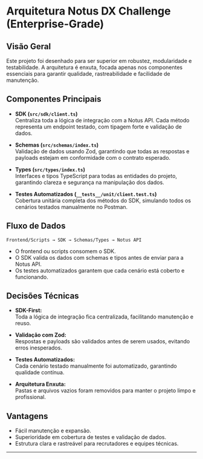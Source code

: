 # Arquitetura Notus DX Challenge (Enterprise-Grade)

## Visão Geral

Este projeto foi desenhado para ser superior em robustez, modularidade e testabilidade. A arquitetura é enxuta, focada apenas nos componentes essenciais para garantir qualidade, rastreabilidade e facilidade de manutenção.

## Componentes Principais

- **SDK (`src/sdk/client.ts`)**  
  Centraliza toda a lógica de integração com a Notus API. Cada método representa um endpoint testado, com tipagem forte e validação de dados.

- **Schemas (`src/schemas/index.ts`)**  
  Validação de dados usando Zod, garantindo que todas as respostas e payloads estejam em conformidade com o contrato esperado.

- **Types (`src/types/index.ts`)**  
  Interfaces e tipos TypeScript para todas as entidades do projeto, garantindo clareza e segurança na manipulação dos dados.

- **Testes Automatizados (`__tests__/unit/client.test.ts`)**  
  Cobertura unitária completa dos métodos do SDK, simulando todos os cenários testados manualmente no Postman.

## Fluxo de Dados

```
Frontend/Scripts → SDK → Schemas/Types → Notus API
```

- O frontend ou scripts consomem o SDK.
- O SDK valida os dados com schemas e tipos antes de enviar para a Notus API.
- Os testes automatizados garantem que cada cenário está coberto e funcionando.

## Decisões Técnicas

- **SDK-First:**  
  Toda a lógica de integração fica centralizada, facilitando manutenção e reuso.

- **Validação com Zod:**  
  Respostas e payloads são validados antes de serem usados, evitando erros inesperados.

- **Testes Automatizados:**  
  Cada cenário testado manualmente foi automatizado, garantindo qualidade contínua.

- **Arquitetura Enxuta:**  
  Pastas e arquivos vazios foram removidos para manter o projeto limpo e profissional.

## Vantagens

- Fácil manutenção e expansão.
- Superioridade em cobertura de testes e validação de dados.
- Estrutura clara e rastreável para recrutadores e equipes técnicas.

---

